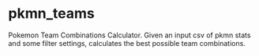 # pkmn_teams
Pokemon Team Combinations Calculator. Given an input csv of pkmn stats and some filter settings, calculates the best possible team combinations.
